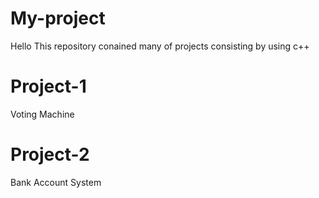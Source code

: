 # My-project
Hello
This repository conained many of projects consisting by using c++

# Project-1
Voting Machine 

# Project-2
Bank Account System

